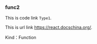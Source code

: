 
### func2


This is code link `Type1`.

This is url link https://react.docschina.org/.


Kind：Function
